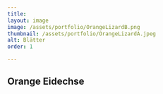 ```yaml
---
title: 
layout: image
image: /assets/portfolio/OrangeLizardB.png
thumbnail: /assets/portfolio/OrangeLizardA.jpeg
alt: Blätter
order: 1

---
```

## Orange Eidechse









